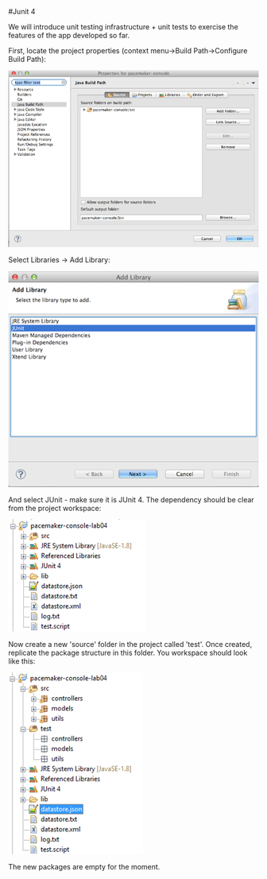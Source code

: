 #Junit 4

We will introduce unit testing infrastructure + unit tests to exercise the features of the app developed so far.

First, locate the project properties (context menu->Build Path->Configure Build Path):

![](img/00.png)

Select Libraries -> Add Library:

![](img/01.png)

And select JUnit - make sure it is JUnit 4. The dependency should be clear from the project workspace:

![](img/02.png)

Now create a new 'source' folder in the project called 'test'. Once created, replicate the package structure in this folder. You workspace should look like this:

![](img/03.png)

The new packages are empty for the moment.

